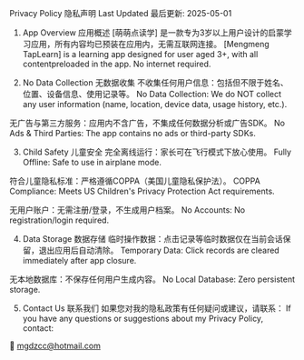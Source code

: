 Privacy Policy 隐私声明
Last Updated 最后更新: 2025-05-01

1. App Overview 应用概述
[萌萌点读学] 
是一款专为3岁以上用户设计的启蒙学习应用，所有内容均已预装在应用内，无需互联网连接。
[Mengmeng TapLearn] 
is a learning app designed for user aged 3+, with all contentpreloaded in the app. No internet required.

2. No Data Collection 无数据收集
不收集任何用户信息：包括但不限于姓名、位置、设备信息、使用记录等。
No Data Collection: We do NOT collect any user information (name, location, device data, usage history, etc.).

无广告与第三方服务：应用内不含广告，不集成任何数据分析或广告SDK。
No Ads & Third Parties: The app contains no ads or third-party SDKs.

3. Child Safety 儿童安全
完全离线运行：家长可在飞行模式下放心使用。
Fully Offline: Safe to use in airplane mode.

符合儿童隐私标准：严格遵循COPPA（美国儿童隐私保护法）。
COPPA Compliance: Meets US Children's Privacy Protection Act requirements.

无用户账户：无需注册/登录，不生成用户档案。
No Accounts: No registration/login required.

4. Data Storage 数据存储
临时操作数据：点击记录等临时数据仅在当前会话保留，退出应用后自动清除。
Temporary Data: Click records are cleared immediately after app closure.

无本地数据库：不保存任何用户生成内容。
No Local Database: Zero persistent storage.

5. Contact Us 联系我们
如果您对我的隐私政策有任何疑问或建议，请联系：
If you have any questions or suggestions about my Privacy Policy, contact:

📧 mgdzcc@hotmail.com
